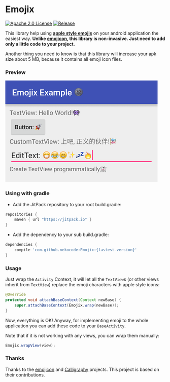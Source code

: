 # Emojix
[![Apache 2.0 License](https://img.shields.io/badge/license-Apache%202.0-blue.svg?style=flat)](http://www.apache.org/licenses/LICENSE-2.0.html) [![Release](https://img.shields.io/github/release/nekocode/Emojix.svg?label=Jitpack)](https://jitpack.io/#nekocode/Emojix)

This library help using **[apple style emojis](http://unicode.org/emoji/charts/full-emoji-list.html)** on your android application the easiest way. **Unlike [emojicon](https://github.com/rockerhieu/emojicon), this library is non-invasive. Just need to add only a little code to your project.**

Another thing you need to know is that this library will increase your apk size about 5 MB, because it contains all emoji icon files.

### Preview
![preview](art/preview.png)

### Using with gradle
- Add the JitPack repository to your root build.gradle:
```gradle
repositories {
    maven { url "https://jitpack.io" }
}
```

- Add the dependency to your sub build.gradle:
```gradle
dependencies {
    compile 'com.github.nekocode:Emojix:{lastest-version}'
}
```

### Usage

Just wrap the `Activity` Context, it will let all the `TextView`s (or other views inherit from `TextView`) replace the emoji characters with apple style icons:

```java
@Override
protected void attachBaseContext(Context newBase) {
    super.attachBaseContext(Emojix.wrap(newBase));
}
```

Now, everything is OK! Anyway, for implementing emoji to the whole application you can add these code to your `BaseActivity`.

Note that if it is not working with any views, you can wrap them manually:

```java
Emojix.wrapView(view);
```

### Thanks

Thanks to the [emojicon](https://github.com/rockerhieu/emojicon) and [Calligraphy](https://github.com/chrisjenx/Calligraphy) projects. This project is based on their contributions.

